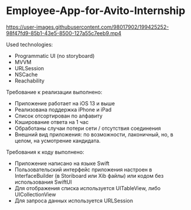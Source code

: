 # Employee-App-for-Avito-Internship 
https://user-images.githubusercontent.com/98017902/199425252-98f47fd9-85b1-43e5-8500-127a55c7eeb9.mp4

Used technologies:
- Programmatic UI (no storyboard)
- MVVM
- URLSession
- NSCache
- Reachability

Требование к реализации выполнено:

- Приложение работает на iOS 13 и выше
- Реализована поддержка iPhone и iPad
- Список отсортирован по алфавиту
- Кэширование ответа на 1 час
- Обработаны случаи потери сети / отсутствия соединения
- Внешний вид приложения: по возможности, лаконичный, но, в целом, на усмотрение кандидата.

Требования к коду выполнено:

- Приложение написано на языке Swift
- Пользовательский интерфейс приложения настроен в InterfaceBuilder (в Storiboard или Xib файлы) или кодом без использования SwiftUI
- Для отображения списка используется UITableView, либо UICollectionView
- Для запроса данных используется URLSession
